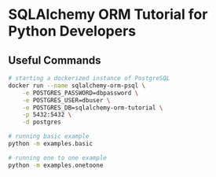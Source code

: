 # SQLAlchemy ORM Tutorial for Python Developers


## Useful Commands

```bash
# starting a dockerized instance of PostgreSQL
docker run --name sqlalchemy-orm-psql \
    -e POSTGRES_PASSWORD=dbpassword \
    -e POSTGRES_USER=dbuser \
    -e POSTGRES_DB=sqlalchemy-orm-tutorial \
    -p 5432:5432 \
    -d postgres

# running basic example
python -m examples.basic

# running one to one example
python -m examples.onetoone
```
